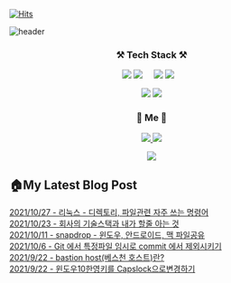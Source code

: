 [![Hits](https://hits.seeyoufarm.com/api/count/incr/badge.svg?url=https%3A%2F%2Fgithub.com%2Fswhan9404&count_bg=%2379C83D&title_bg=%23555555&icon=&icon_color=%23E7E7E7&title=hits&edge_flat=false)](https://hits.seeyoufarm.com)           

![header](https://capsule-render.vercel.app/api?type=waving&color=gradient&section=header&text=%20몰입하는개발자,한승운입니다👋%20&height=250&fontSize=50&animation=twinkling)


<h3 align="center">⚒️ Tech Stack ⚒️</h3>
<p align="center">
  <img src="https://img.shields.io/badge/Java-palegoldenrod?style=flat-square&logo=Java&logoColor=red"/>
  <img src="https://img.shields.io/badge/Spring-white?style=flat-square&logo=Spring&logoColor=white&color=6DB33F"/> &nbsp &nbsp 
  
  <img src="https://img.shields.io/badge/Python-3766AB?style=flat-square&logo=Python&logoColor=white"/>
  <img src="https://img.shields.io/badge/Django-092E20?style=flat-square&logo=Django&logoColor=white"/>&nbsp &nbsp 
</p>  
<p align="center">
  <img src="https://img.shields.io/badge/Javascript-ffb13b?style=flat-square&logo=javascript&logoColor=white"/>
  <img src="https://img.shields.io/badge/Vue.js-4FC08D?style=flat-square&logo=Vue.js&logoColor=white"/>
  
</p>


<h3 align="center"> 🍒 Me 🍒 </h3>
<p align="center">
  <a href="https://velog.io/@swhan9404/series">
    <img src="https://img.shields.io/badge/Tech%20Blog-11B48A?style=flat-square&logo=Vimeo&logoColor=white&link=https://velog.io/@swhan9404/series"/>
  </a>
<!--   <a href="https://www.notion.so/419b1896ac1f46c28e7b2f78a33e3d9b">
    <img src="https://img.shields.io/badge/%ED%8F%AC%ED%8A%B8%ED%8F%B4%EB%A6%AC%EC%98%A4-000000?style=flat-square&logo=Notion&logoColor=white&link=https://www.notion.so/419b1896ac1f46c28e7b2f78a33e3d9b"/>
  </a> -->
  <a href="mailto:gardener9404@gmail.com">
    <img src="https://img.shields.io/badge/Gmail-d14836?style=flat-square&logo=Gmail&logoColor=white&link=gardener9404@gmail.com"/>
  </a>

</p>



<!--
[![Top Langs](https://github-readme-stats.vercel.app/api/top-langs/?username=swhan9404&layout=compact&theme=dracula)](https://github.com/metleeha)
[![Anurag's GitHub stats](https://github-readme-stats.vercel.app/api?username=swhan9404)](https://github.com/anuraghazra/github-readme-stats)
[![Solved.ac
프로필](http://mazassumnida.wtf/api/v2/generate_badge?boj=swhan9404)](https://solved.ac/swhan9404)
-->
<p align="center">
  <a href="https://github.com/devxb/CommitCombo/">
    <img src="http://commitcombo.com/get?user=swhan9404&theme=DeepOcean-mini"/>
  </a>
</p>


<h2>🏠My Latest Blog Post</h2>
<a href='https://velog.io/@swhan9404/%EB%A6%AC%EB%88%85%EC%8A%A4-%EB%94%94%EB%A0%89%ED%86%A0%EB%A6%AC-%ED%8C%8C%EC%9D%BC%EA%B4%80%EB%A0%A8-%EC%9E%90%EC%A3%BC-%EC%93%B0%EB%8A%94-%EB%AA%85%EB%A0%B9%EC%96%B4'>2021/10/27 - 리눅스 - 디렉토리, 파일관련 자주 쓰는 명령어</a><br><a href='https://velog.io/@swhan9404/%ED%9A%8C%EC%82%AC%EC%9D%98-%EA%B8%B0%EC%88%A0%EC%8A%A4%ED%83%9D%EA%B3%BC-%EB%82%B4%EA%B0%80-%ED%95%A0%EC%A4%84-%EC%95%84%EB%8A%94-%EA%B2%83'>2021/10/23 - 회사의 기술스택과 내가 할줄 아는 것</a><br><a href='https://velog.io/@swhan9404/snapdrop-%EC%9C%88%EB%8F%84%EC%9A%B0-%EC%95%88%EB%93%9C%EB%A1%9C%EC%9D%B4%EB%93%9C-%EB%A7%A5-%ED%8C%8C%EC%9D%BC%EA%B3%B5%EC%9C%A0'>2021/10/11 - snapdrop - 윈도우, 안드로이드, 맥 파일공유</a><br><a href='https://velog.io/@swhan9404/Git-%EC%97%90%EC%84%9C-%ED%8A%B9%EC%A0%95%ED%8C%8C%EC%9D%BC-%EC%9E%84%EC%8B%9C%EB%A1%9C-commit-%EC%97%90%EC%84%9C-%EC%A0%9C%EC%99%B8%EC%8B%9C%ED%82%A4%EA%B8%B0'>2021/10/6 - Git 에서 특정파일 임시로 commit 에서 제외시키기</a><br><a href='https://velog.io/@swhan9404/bastion-host%EB%B2%A0%EC%8A%A4%EC%B2%9C-%ED%98%B8%EC%8A%A4%ED%8A%B8%EB%9E%80'>2021/9/22 - bastion host(베스천 호스트)란?</a><br><a href='https://velog.io/@swhan9404/%EC%9C%88%EB%8F%84%EC%9A%B010%ED%95%9C%EC%98%81%ED%82%A4%EB%A5%BC-Capslock%EC%9C%BC%EB%A1%9C%EB%B3%80%EA%B2%BD%ED%95%98%EA%B8%B0'>2021/9/22 - 윈도우10한영키를 Capslock으로변경하기</a><br>